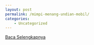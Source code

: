 ```yaml
---
layout: post
permalink: /mimpi-menang-undian-mobil/
categories:
    - Uncategorized
---
```


[Baca Selengkapnya](/05)